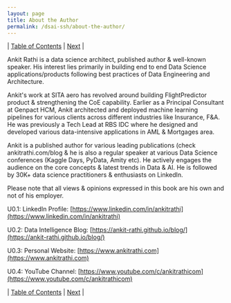 ```yaml
---
layout: page
title: About the Author
permalink: /dsai-ssh/about-the-author/
---
```



| [Table of Contents](https://ankit-rathi.github.io/dsai-ssh/) | [Next](https://ankit-rathi.github.io/dsai-ssh/preface/)  |



Ankit Rathi is a data science architect, published author & well-known speaker. His interest lies primarily in building end to end Data Science applications/products following best practices of Data Engineering and Architecture.

Ankit's work at SITA aero has revolved around building FlightPredictor product & strengthening the CoE capability. Earlier as a Principal Consultant at Genpact HCM, Ankit architected and deployed machine learning pipelines for various clients across different industries like Insurance, F&A. He was previously a Tech Lead at RBS IDC where he designed and developed various data-intensive applications in AML & Mortgages area.

Ankit is a published author for various leading publications (check ankitrathi.com/blog & he is also a regular speaker at various Data Science conferences (Kaggle Days, PyData, Amity etc). He actively engages the audience on the core concepts & latest trends in Data & AI. He is followed by 30K+ data science practitioners & enthusiasts on LinkedIn.

Please note that all views & opinions expressed in this book are his own and not of his employer. 

U0.1: LinkedIn Profile: [https://www.linkedin.com/in/ankitrathi](https://www.linkedin.com/in/ankitrathi)

U0.2: Data Intelligence Blog: [https://ankit-rathi.github.io/blog/](https://ankit-rathi.github.io/blog/)

U0.3: Personal Website: [https://www.ankitrathi.com](https://www.ankitrathi.com)

U0.4: YouTube Channel: [https://www.youtube.com/c/ankitrathicom](https://www.youtube.com/c/ankitrathicom)


| [Table of Contents](https://ankit-rathi.github.io/dsai-ssh/) | [Next](https://ankit-rathi.github.io/dsai-ssh/preface/)  |


